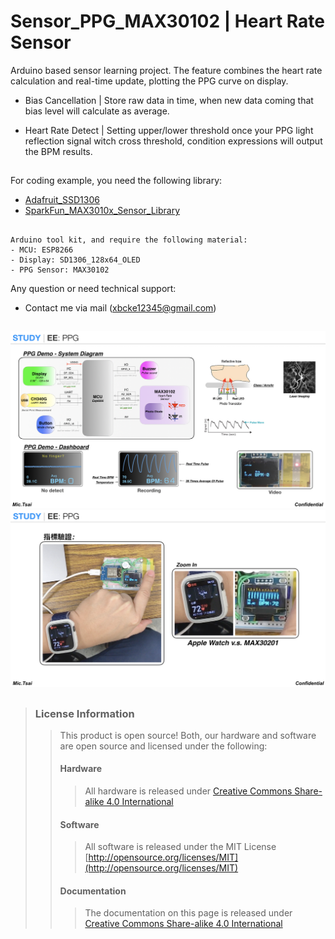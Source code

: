 # Sensor_PPG_MAX30102 | Heart Rate Sensor

Arduino based sensor learning project. The feature combines the heart rate calculation and real-time update, plotting the PPG curve on display.

 - Bias Cancellation | Store raw data in time, when new data coming that bias level will calculate as average.

 - Heart Rate Detect | Setting upper/lower threshold once your PPG light reflection signal witch cross threshold, condition expressions will output the BPM results.

##

For coding example, you need the following library:

* [Adafruit_SSD1306](https://github.com/adafruit/Adafruit_SSD1306)
* [SparkFun_MAX3010x_Sensor_Library](https://github.com/sparkfun/SparkFun_MAX3010x_Sensor_Library)

## 

```
Arduino tool kit, and require the following material:
- MCU: ESP8266 
- Display: SD1306_128x64_OLED
- PPG Sensor: MAX30102
```


Any question or need technical support:

* Contact me via mail (xbcke12345@gmail.com)

## 
![*Sensor_PPG_MAX30102*](https://github.com/Mic-Tsai/Sensor_PPG_MAX30102/blob/master/res/Sensor_PPG-MAX30102-1.png)
![*Sensor_PPG_MAX30102*](https://github.com/Mic-Tsai/Sensor_PPG_MAX30102/blob/master/res/Sensor_PPG-MAX30102-2.png)

## 


>### License Information
>>This product is open source! Both, our hardware and software are open source and licensed under the following:
>>#### Hardware
>>>All hardware is released under [Creative Commons Share-alike 4.0 International](http://creativecommons.org/licenses/by-sa/4.0/)
>>#### Software 
>>>All software is released under the MIT License [http://opensource.org/licenses/MIT](http://opensource.org/licenses/MIT)
>>#### Documentation
>>>The documentation on this page is released under [Creative Commons Share-alike 4.0 International](http://creativecommons.org/licenses/by-sa/4.0/)
